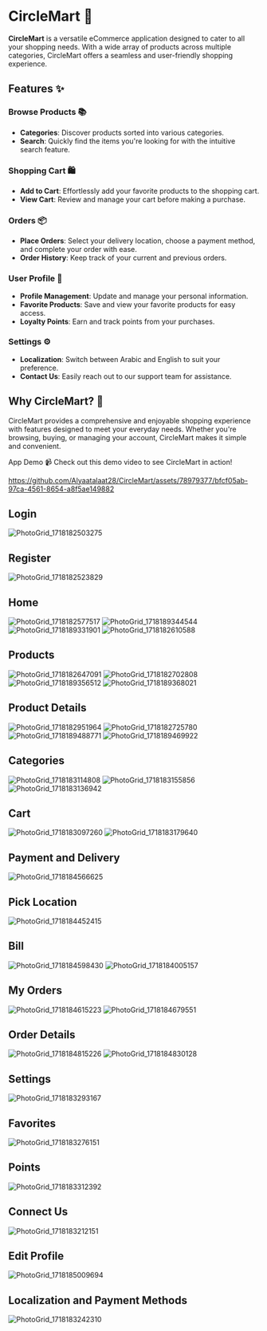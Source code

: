# CircleMart 🛒

**CircleMart** is a versatile eCommerce application designed to cater to all your shopping needs. With a wide array of products across multiple categories, CircleMart offers a seamless and user-friendly shopping experience.

## Features ✨

### Browse Products 📚
- **Categories**: Discover products sorted into various categories.
- **Search**: Quickly find the items you're looking for with the intuitive search feature.

### Shopping Cart 🛍️
- **Add to Cart**: Effortlessly add your favorite products to the shopping cart.
- **View Cart**: Review and manage your cart before making a purchase.

### Orders 📦
- **Place Orders**: Select your delivery location, choose a payment method, and complete your order with ease.
- **Order History**: Keep track of your current and previous orders.

### User Profile 👤
- **Profile Management**: Update and manage your personal information.
- **Favorite Products**: Save and view your favorite products for easy access.
- **Loyalty Points**: Earn and track points from your purchases.

### Settings ⚙️
- **Localization**: Switch between Arabic and English to suit your preference.
- **Contact Us**: Easily reach out to our support team for assistance.

## Why CircleMart? 🌟
CircleMart provides a comprehensive and enjoyable shopping experience with features designed to meet your everyday needs. Whether you're browsing, buying, or managing your account, CircleMart makes it simple and convenient.

App Demo 📹
Check out this demo video to see CircleMart in action!

https://github.com/Alyaatalaat28/CircleMart/assets/78979377/bfcf05ab-97ca-4561-8654-a8f5ae149882

## Login
![PhotoGrid_1718182503275](https://github.com/Alyaatalaat28/CircleMart/assets/78979377/c7f7c9f1-ecc3-4dd1-b49d-3d141ba3a1b1)

## Register 
![PhotoGrid_1718182523829](https://github.com/Alyaatalaat28/CircleMart/assets/78979377/bf395b19-de7f-4b00-bcb3-2bdb6bc668e9)

## Home 
![PhotoGrid_1718182577517](https://github.com/Alyaatalaat28/CircleMart/assets/78979377/99f68112-510e-4803-94ac-eb7c82dd3496)
![PhotoGrid_1718189344544](https://github.com/Alyaatalaat28/CircleMart/assets/78979377/8c8cf679-0bd1-4d02-b4de-23c63a7d21b2)
![PhotoGrid_1718189331901](https://github.com/Alyaatalaat28/CircleMart/assets/78979377/de884942-34d4-4aaa-8988-0346406273ed)
![PhotoGrid_1718182610588](https://github.com/Alyaatalaat28/CircleMart/assets/78979377/6b075665-bf73-467b-87d4-cd55f438ff17)

## Products 
![PhotoGrid_1718182647091](https://github.com/Alyaatalaat28/CircleMart/assets/78979377/d719b15f-94c5-4723-9883-998dc8eb4d1d)
![PhotoGrid_1718182702808](https://github.com/Alyaatalaat28/CircleMart/assets/78979377/e38f5dd7-80b4-45e8-942b-2606f161b66a)
![PhotoGrid_1718189356512](https://github.com/Alyaatalaat28/CircleMart/assets/78979377/e75adc72-ef63-4f74-b6cb-0bc470932eb9)
![PhotoGrid_1718189368021](https://github.com/Alyaatalaat28/CircleMart/assets/78979377/e2cdf73c-c2a8-4f2c-b566-90b21fc01cdd)

## Product Details 
![PhotoGrid_1718182951964](https://github.com/Alyaatalaat28/CircleMart/assets/78979377/56aaee61-64b0-4bdf-a9fb-f982437ffe78)
![PhotoGrid_1718182725780](https://github.com/Alyaatalaat28/CircleMart/assets/78979377/954981a8-0164-44a3-b6dd-d7fcf54bcc57)
![PhotoGrid_1718189488771](https://github.com/Alyaatalaat28/CircleMart/assets/78979377/f870f98d-acca-434e-8a71-d6fbe2a376d6)
![PhotoGrid_1718189469922](https://github.com/Alyaatalaat28/CircleMart/assets/78979377/88327950-a96a-4415-8f21-a0931d570156)

## Categories 
![PhotoGrid_1718183114808](https://github.com/Alyaatalaat28/CircleMart/assets/78979377/7adac83f-6c68-4f7e-9308-2cecd65bc6f5)
![PhotoGrid_1718183155856](https://github.com/Alyaatalaat28/CircleMart/assets/78979377/85a1ee70-4302-4e6e-9106-da5636d56938) 
![PhotoGrid_1718183136942](https://github.com/Alyaatalaat28/CircleMart/assets/78979377/15d075a9-13f2-4108-9c93-3ac13de05f86)


## Cart
![PhotoGrid_1718183097260](https://github.com/Alyaatalaat28/CircleMart/assets/78979377/7040b09d-4e8e-4b67-b144-b64d4bdc5200)
![PhotoGrid_1718183179640](https://github.com/Alyaatalaat28/CircleMart/assets/78979377/edbc02b0-aa54-4ce2-9bd7-5a7ceb867adb)

## Payment and Delivery 
![PhotoGrid_1718184566625](https://github.com/Alyaatalaat28/CircleMart/assets/78979377/35aa9be1-33ea-40ed-93bb-a16cc2c4958c)

## Pick Location 
![PhotoGrid_1718184452415](https://github.com/Alyaatalaat28/CircleMart/assets/78979377/359aba5e-55d9-4b15-b16b-271126320c81)

## Bill
![PhotoGrid_1718184598430](https://github.com/Alyaatalaat28/CircleMart/assets/78979377/7fd81394-f201-4ef7-b01d-11be93fbb09e)
![PhotoGrid_1718184005157](https://github.com/Alyaatalaat28/CircleMart/assets/78979377/67385d87-75be-4fe1-b72c-71f3a290d42d)

## My Orders 
![PhotoGrid_1718184615223](https://github.com/Alyaatalaat28/CircleMart/assets/78979377/d69dd84f-7753-4dcb-b1ef-57c1722b33d8)
![PhotoGrid_1718184679551](https://github.com/Alyaatalaat28/CircleMart/assets/78979377/77dbb93f-bff5-45cd-bf06-352ec6fcabb3)

## Order Details 
![PhotoGrid_1718184815226](https://github.com/Alyaatalaat28/CircleMart/assets/78979377/0114ad6b-ce70-4461-92b3-cb5320d98527)
![PhotoGrid_1718184830128](https://github.com/Alyaatalaat28/CircleMart/assets/78979377/48a4732b-df13-4385-bf81-def11d3008e9)

## Settings 
![PhotoGrid_1718183293167](https://github.com/Alyaatalaat28/CircleMart/assets/78979377/d8751a57-6d12-4141-9951-603e86a935a4)

## Favorites 
![PhotoGrid_1718183276151](https://github.com/Alyaatalaat28/CircleMart/assets/78979377/50105882-ffa5-42e3-aa63-2c63dd2950fa)

## Points 
![PhotoGrid_1718183312392](https://github.com/Alyaatalaat28/CircleMart/assets/78979377/d9eead9b-bf1e-473f-9ef1-0656a6051962)

## Connect Us
![PhotoGrid_1718183212151](https://github.com/Alyaatalaat28/CircleMart/assets/78979377/cd1fbd06-6309-4652-a357-681d6087a8d3)

## Edit Profile 
![PhotoGrid_1718185009694](https://github.com/Alyaatalaat28/CircleMart/assets/78979377/4d8925ba-31fa-4bb5-ba22-78de0326bd22)

## Localization and Payment Methods 
![PhotoGrid_1718183242310](https://github.com/Alyaatalaat28/CircleMart/assets/78979377/611b0f66-8adc-4156-978d-8ede12cf2def)
